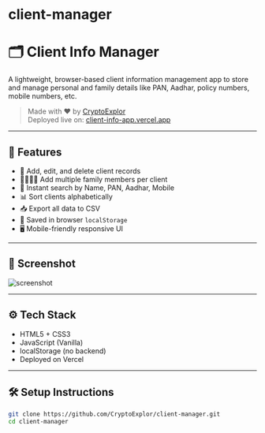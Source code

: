 # client-manager
# 🗂️ Client Info Manager

A lightweight, browser-based client information management app to store and manage personal and family details like PAN, Aadhar, policy numbers, mobile numbers, etc.

> Made with ❤️ by [CryptoExplor](https://github.com/CryptoExplor)  
> Deployed live on: [client-info-app.vercel.app](https://client-info-app.vercel.app)

---

## 🚀 Features 

- 🔐 Add, edit, and delete client records
- 👨‍👩‍👧‍👦 Add multiple family members per client
- 🔎 Instant search by Name, PAN, Aadhar, Mobile
- 📊 Sort clients alphabetically
- 📥 Export all data to CSV
- 💾 Saved in browser `localStorage`
- 🖥️ Mobile-friendly responsive UI

---

## 📸 Screenshot

![screenshot](https://via.placeholder.com/800x400?text=Client+Info+App+Screenshot)

---

## ⚙️ Tech Stack

- HTML5 + CSS3
- JavaScript (Vanilla)
- localStorage (no backend)
- Deployed on Vercel

---

## 🛠️ Setup Instructions

```bash
git clone https://github.com/CryptoExplor/client-manager.git
cd client-manager
